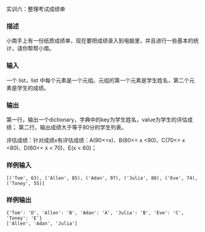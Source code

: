 实训六：整理考试成绩单

### 描述

小南手上有一份纸质成绩单，现在要把成绩录入到电脑里，并且进行一些基本的统计，请你帮帮小南。

### 输入

一个 list，list 中每个元素是一个元组。元组的第一个元素是学生姓名，第二个元素是学生的成绩。

### 输出

第一行，输出一个dictionary，字典中的key为学生姓名，value为学生的评估成绩；
第二行，输出成绩大于等于80分的学生列表。

评估成绩：针对成绩x有评估成绩：A(90<=x)、B(80<= x <90)、C(70<= x <80)、D(60<= x < 70)、E(x < 60)；

### 样例输入

```
[('Tom', 63), ('Allen', 85), ('Adan', 97), ('Julia', 80), ('Eve', 74), ('Toney', 55)]
```

### 样例输出

```
{'Tom': 'D', 'Allen': 'B', 'Adan': 'A', 'Julia': 'B', 'Eve': 'C', 'Toney': 'E'}
['Allen', 'Adan', 'Julia']
```
